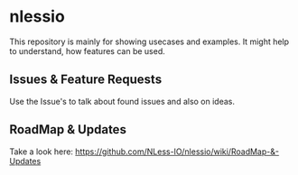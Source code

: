 # nlessio

This repository is mainly for showing usecases and examples. It might help to understand, how features can be used. 

## Issues & Feature Requests

Use the Issue's to talk about found issues and also on ideas.

## RoadMap & Updates

Take a look here: https://github.com/NLess-IO/nlessio/wiki/RoadMap-&-Updates
